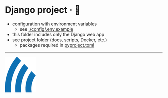 # Django project · 🎷

- configuration with environment variables
  - see [./config/.env.example](./config/.env.example)
- this folder includes only the Django web app
- see project folder (docs, scripts, Docker, etc.)
  - packages required in [pyproject.toml](../pyproject.toml)

---

![ParlGov](static/images/parlgov-favicon.png)
